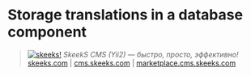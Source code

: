 Storage translations in a database component
===================================



> [![skeeks!](https://gravatar.com/userimage/74431132/13d04d83218593564422770b616e5622.jpg)](http://skeeks.com)
<i>SkeekS CMS (Yii2) — быстро, просто, эффективно!</i>
[skeeks.com](http://skeeks.com) | [cms.skeeks.com](http://cms.skeeks.com) | [marketplace.cms.skeeks.com](http://marketplace.cms.skeeks.com)
